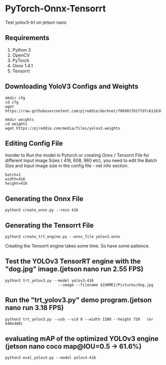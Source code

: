 
# PyTorch-Onnx-Tensorrt
Test yolov3-trt on jetson nano

## Requirements
1. Python 3
2. OpenCV
3. PyTorch
4. Onnx 1.4.1
5. Tensorrt



## Downloading YoloV3 Configs and Weights
```
mkdir cfg
cd cfg 
wget https://raw.githubusercontent.com/pjreddie/darknet/f86901f6177dfc6116360a13cc06ab680e0c86b0/cfg/yolov3.cfg

mkdir weights
cd weights
wget https://pjreddie.com/media/files/yolov3.weights
```

## Editing Config File
Inorder to Run the model in Pytorch or creating Onnx / Tensorrt File for different Input image Sizes ( 416, 608, 960 etc), you need to edit the Batch Size and Input image size in the config file - net info section.
```
batch=1
width=416
height=416
```


## Generating the Onnx File

```
python3 create_onnx.py --reso 416
```

## Generating the Tensorrt File

```
python3 create_trt_engine.py --onnx_file yolov3.onnx 
```
Creating the Tensorrt engine takes some time. So have some patience.
## Test the YOLOv3 TensorRT engine with the "dog.jpg" image.(jetson nano run 2.55 FPS)

```
python3 trt_yolov3.py --model yolov3-416
                        --image --filename ${HOME}/Pictures/dog.jpg
```

## Run the "trt_yolov3.py" demo program.(jetson nano run 3.18 FPS)

```
python3 trt_yolov3.py --usb --vid 0 --width 1280 --height 720   (or 640x480)

```
## evaluating mAP of the optimized YOLOv3 engine (jetson nano coco map@IOU=0.5 → 61.6%)

```
python3 eval_yolov3.py --model yolov3-416 
```
